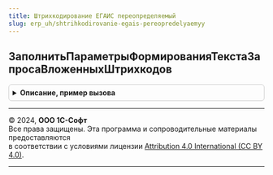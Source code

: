 ```yaml
---
title: Штрихкодирование ЕГАИС переопределяемый
slug: erp_uh/shtrihkodirovanie-egais-pereopredelyaemyy
---
```



## ЗаполнитьПараметрыФормированияТекстаЗапросаВложенныхШтрихкодов
<details style="margin: 1em 0; padding: 0.5em; border: 1px solid #ccc; border-radius: 6px;">

<summary style="font-weight: bold; cursor: pointer;">Описание, пример вызова</summary>

```bsl
//
// Параметры:
// 	Параметры
// 	ДокументСсылка
Процедура ЗаполнитьПараметрыФормированияТекстаЗапросаВложенныхШтрихкодов(Параметры, ДокументСсылка) Экспорт
```

Пример вызова
```bsl
ШтрихкодированиеЕГАИСПереопределяемый.ЗаполнитьПараметрыФормированияТекстаЗапросаВложенныхШтрихкодов(Параметры, ДокументСсылка) 
```
</details>

---

© 2024, **ООО 1С-Софт**  
Все права защищены. Эта программа и сопроводительные материалы предоставляются  
в соответствии с условиями лицензии [Attribution 4.0 International (CC BY 4.0)](https://creativecommons.org/licenses/by/4.0/legalcode).

---
